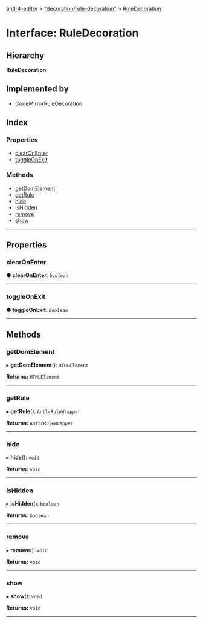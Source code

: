 [antlr4-editor](../README.md) > ["decoration/rule-decoration"](../modules/_decoration_rule_decoration_.md) > [RuleDecoration](../interfaces/_decoration_rule_decoration_.ruledecoration.md)

# Interface: RuleDecoration

## Hierarchy

**RuleDecoration**

## Implemented by

* [CodeMirrorRuleDecoration](../classes/_implementions_codemirror_decoration_codemirror_rule_decoration_.codemirrorruledecoration.md)

## Index

### Properties

* [clearOnEnter](_decoration_rule_decoration_.ruledecoration.md#clearonenter)
* [toggleOnExit](_decoration_rule_decoration_.ruledecoration.md#toggleonexit)

### Methods

* [getDomElement](_decoration_rule_decoration_.ruledecoration.md#getdomelement)
* [getRule](_decoration_rule_decoration_.ruledecoration.md#getrule)
* [hide](_decoration_rule_decoration_.ruledecoration.md#hide)
* [isHidden](_decoration_rule_decoration_.ruledecoration.md#ishidden)
* [remove](_decoration_rule_decoration_.ruledecoration.md#remove)
* [show](_decoration_rule_decoration_.ruledecoration.md#show)

---

## Properties

<a id="clearonenter"></a>

###  clearOnEnter

**● clearOnEnter**: *`boolean`*

___
<a id="toggleonexit"></a>

###  toggleOnExit

**● toggleOnExit**: *`boolean`*

___

## Methods

<a id="getdomelement"></a>

###  getDomElement

▸ **getDomElement**(): `HTMLElement`

**Returns:** `HTMLElement`

___
<a id="getrule"></a>

###  getRule

▸ **getRule**(): `AntlrRuleWrapper`

**Returns:** `AntlrRuleWrapper`

___
<a id="hide"></a>

###  hide

▸ **hide**(): `void`

**Returns:** `void`

___
<a id="ishidden"></a>

###  isHidden

▸ **isHidden**(): `boolean`

**Returns:** `boolean`

___
<a id="remove"></a>

###  remove

▸ **remove**(): `void`

**Returns:** `void`

___
<a id="show"></a>

###  show

▸ **show**(): `void`

**Returns:** `void`

___

